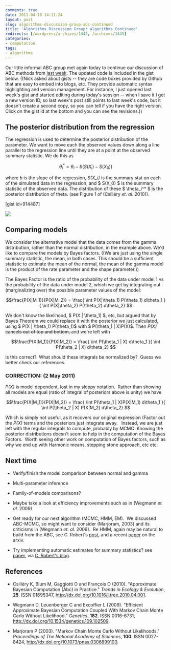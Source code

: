 ```yaml
---
comments: true
date: 2011-04-18 14:11:24
layout: post
slug: algorithms-discussion-group-abc-continued
title: 'Algorithms Discussion Group: algorithms Continued'
redirects: [/wordpress/archives/1445, /archives/1445]
categories:
- computation 
tags:
- algorithms
---
```


Our little informal ABC group met again today to continue our discussion of ABC methods from [last week](http://www.carlboettiger.info/archives/1397).  The updated code is included in the gist below. ((Nick asked about gists -- they are code boxes provided by Github that are easy to embed into blogs, etc.  They provide automatic syntax highlighting and version management.  For instance, I just opened last week's gist and started editing during today's session -- when I save it I get a new version ID, so last week's post still points to last week's code, but it doesn't create a second copy, so you can tell if you have the right version.  Click on the gist id at the bottom and you can see the revisions.))


## The posterior distribution from the regression


The regression is used to determine the posterior distribution of the parameter.  We want to move each the observed values down along a line parallel to the regression line until they are at a point at the observed summary statistic.  We do this as

$$\theta_i^* = \theta_i - b(S(X_i) - S(X_0)) $$

where _b_ is the slope of the regression, _S(X_i)_ is the summary stat on each of the simulated data in the regression, and $ S(X_0) $ is the summary statistic of the observed data.  The distribution of these $ \theta_i^* $ is the posterior distribution of theta. (see Figure 1 of (Csilléry _et. al._ 2010)).

[gist id=914487]

![]( http://farm6.staticflickr.com/5070/5632508759_0e1c988444_o.png )



## Comparing models


We consider the alternative model that the data comes from the gamma distribution, rather than the normal distribution, in the example above.  We'd like to compare the models by Bayes factors.  ((We are just using the single summary statistic, the mean, in both cases. This should be a sufficient statistic to estimate the mean of the normal, the mean of the gamma model is the product of the rate parameter and the shape parameter.))

The Bayes Factor is the ratio of the probability of the data under model 1 vs the probability of the data under model 2, which we get by integrating out (marginalizing over) the possible parameter values of the model:

$$\frac{P(X|M_1)}{P(X|M_2)} = \frac{ \int P(X|\theta_1) P(\theta_1) d\theta_1 }{ \int P(X|\theta_2) P(\theta_2) d\theta_2} $$

We don't know the likelihood, $ P(X | \theta_1) $, etc, but argued that by Bayes Theorem we could replace it with the posterior we just calculated, using $ P(X | \theta_1) P(\theta_1)$ with $ P(\theta_1 | X)P(X)$.  Then _P(X)_ <del>cancels out of top and bottom, </del>and we're left with

$$\frac{P(X|M_1)}{P(X|M_2)} = \frac{ \int P(\theta_1 | X)  d\theta_1 }{ \int P(\theta_2 | X) d\theta_2} $$

Is this correct?  What should these integrals be normalized by?  Guess we better check our references.


### CORRECTION: (2 May 2011)


_P(X)_ is model dependent, lost in my sloppy notation.  Rather than showing all models are equal (ratio of integral of posteriors above is unity) we have

$$\frac{P(X|M_1)}{P(X|M_2)} = \frac{ \int P(\theta_1 | X)P(X|M_1)  d\theta_1 }{ \int P(\theta_2 | X) P(X|M_2) d\theta_2} $$

Which is simply not useful, as it recovers our original expression (Factor out the _P(X)_ terms and the posteriors just integrate away.   Instead, we are just left with the regular integrals to compute, probably by MCMC. Knowing the posterior distributions doesn't seem to help in the computation of the Bayes Factors.  Worth seeing other work on computation of Bayes factors, such as why we end up with Harmonic means, stepping stone approach, etc etc.










## Next time





	
  * Verify/finish the model comparison between normal and gamma

	
  * Multi-parameter inference

	
  * Family-of-models comparisons?

	
  * Maybe take a look at efficiency improvements such as in (Wegmann _et. al._ 2009)

	
  * Get ready for our next algorithm (MCMC, HMM, EM).  We discussed ABC-MCMC, so might want to consider (Marjoram, 2003) and its criticisms in (Wegmann _et. al._ 2009).  Re HMM, again may be natural to build from the ABC, see C. Robert's [post](http://xianblog.wordpress.com/2011/04/19/abc-convergence-for-hmms/), and a recent [paper](http://arxiv.org/abs/1103.5399) on the arxiv.

	
  * Try implementing automatic estimates for summary statistics? see [paper](http://arxiv.org/abs/1004.1112), via [C. Robert's blog](http://xianblog.wordpress.com/2011/04/18/semi-automatic-abc-revised/).



## References


- Csilléry K, Blum M, Gaggiotti O and François O (2010).
"Approximate Bayesian Computation (Abc) in Practice."
*Trends in Ecology &amp; Evolution*, **25**.
ISSN 01695347, <a href="http://dx.doi.org/10.1016/j.tree.2010.04.001">http://dx.doi.org/10.1016/j.tree.2010.04.001</a>.

- Wegmann D, Leuenberger C and Excoffier L (2009).
"Efficient Approximate Bayesian Computation Coupled With Markov Chain Monte Carlo Without Likelihood."
*Genetics*, **182**.
ISSN 0016-6731, <a href="http://dx.doi.org/10.1534/genetics.109.102509">http://dx.doi.org/10.1534/genetics.109.102509</a>.

- Marjoram P (2003).
"Markov Chain Monte Carlo Without Likelihoods."
*Proceedings of The National Academy of Sciences*, **100**.
ISSN 0027-8424, <a href="http://dx.doi.org/10.1073/pnas.0306899100">http://dx.doi.org/10.1073/pnas.0306899100</a>.

